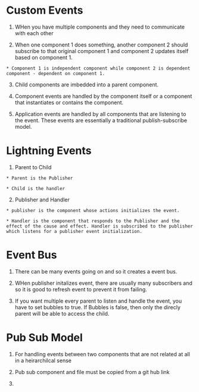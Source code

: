 # Custom Events

  1. WHen you have multiple components and they need to communicate with each other 

  2. When one component 1 does something, another component 2 should subscribe to that original component 1 and component 2 updates itself based on component 1. 

    * Component 1 is independent component while component 2 is dependent component - dependent on component 1. 

  3. Child components are imbedded into a parent component. 

  4. Component events are handled by the component itself or a component that instantiates or contains the component.

  5. Application events are handled by all components that are listening to the event. These events are essentially a traditional publish-subscribe model.
 
# Lightning Events 

  1. Parent to Child 

    * Parent is the Publisher 

    * Child is the handler

  2. Publisher and Handler

    * publisher is the component whose actions initializes the event. 

    * Handler is the component that responds to the Publisher and the effect of the cause and effect. Handler is subscribed to the publisher which listens for a publisher event initialization.

# Event Bus

  1. There can be many events going on and so it creates a event bus. 

  2. WHen publisher initalizes event, there are usually many subscribers and so it is good to refresh event to prevent it from failing. 

  3. If you want multiple every parent to listen and handle the event, you have to set bubbles to true. If Bubbles is false, then only the direcly parent will be able to access the child. 

# Pub Sub Model

  1. For handling events between two components that are not related at all in a heirarchilcal sense

  2. Pub sub component and file must be copied from a git hub link

  3. 
  
